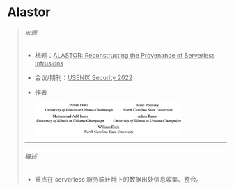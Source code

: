 # Alastor

> ###### 来源
>
> - 标题：<u>ALASTOR: Reconstructing the Provenance of Serverless Intrusions</u>
>
> - 会议/期刊：<u>USENIX Security 2022</u>
>
> - 作者
>
>     <left><img src="assets/image-20231106211311418.png" alt="image-20231106211311418" style="zoom:33%;" />
>
>
> ---
>
> ###### 概述
>
> - 重点在 serverless 服务端环境下的数据出处信息收集、整合。
>